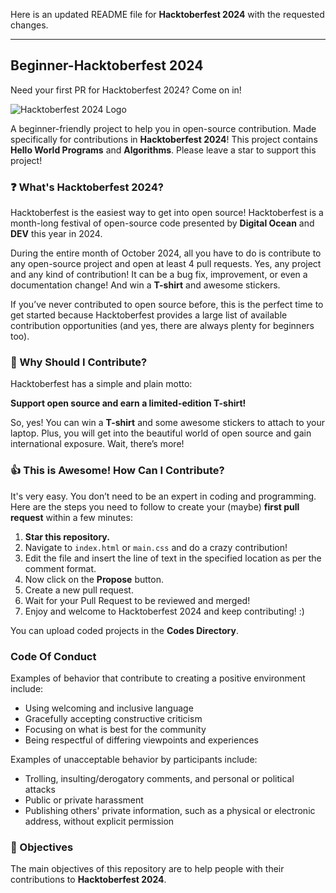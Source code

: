 Here is an updated README file for **Hacktoberfest 2024** with the requested changes.

---

## Beginner-Hacktoberfest 2024

Need your first PR for Hacktoberfest 2024? Come on in!

![Hacktoberfest 2024 Logo](https://hacktoberfest.digitalocean.com/_nuxt/img/logo-hacktoberfest-full.f42e3b1.svg)

A beginner-friendly project to help you in open-source contribution. Made specifically for contributions in **Hacktoberfest 2024**! This project contains **Hello World Programs** and **Algorithms**. Please leave a star to support this project!

### ❓ What's Hacktoberfest 2024?

Hacktoberfest is the easiest way to get into open source! Hacktoberfest is a month-long festival of open-source code presented by **Digital Ocean** and **DEV** this year in 2024.

During the entire month of October 2024, all you have to do is contribute to any open-source project and open at least 4 pull requests. Yes, any project and any kind of contribution! It can be a bug fix, improvement, or even a documentation change! And win a **T-shirt** and awesome stickers.

If you’ve never contributed to open source before, this is the perfect time to get started because Hacktoberfest provides a large list of available contribution opportunities (and yes, there are always plenty for beginners too).

### 👕 Why Should I Contribute?

Hacktoberfest has a simple and plain motto:

**Support open source and earn a limited-edition T-shirt!**

So, yes! You can win a **T-shirt** and some awesome stickers to attach to your laptop. Plus, you will get into the beautiful world of open source and gain international exposure. Wait, there’s more!

### 👍 This is Awesome! How Can I Contribute?

It's very easy. You don’t need to be an expert in coding and programming. Here are the steps you need to follow to create your (maybe) **first pull request** within a few minutes:

1. **Star this repository.**
2. Navigate to `index.html` or `main.css` and do a crazy contribution!
3. Edit the file and insert the line of text in the specified location as per the comment format.
4. Now click on the **Propose** button.
5. Create a new pull request.
6. Wait for your Pull Request to be reviewed and merged!
7. Enjoy and welcome to Hacktoberfest 2024 and keep contributing! :)

You can upload coded projects in the **Codes Directory**.

### Code Of Conduct

Examples of behavior that contribute to creating a positive environment include:

- Using welcoming and inclusive language
- Gracefully accepting constructive criticism
- Focusing on what is best for the community
- Being respectful of differing viewpoints and experiences

Examples of unacceptable behavior by participants include:

- Trolling, insulting/derogatory comments, and personal or political attacks
- Public or private harassment
- Publishing others' private information, such as a physical or electronic address, without explicit permission

### 🎯 Objectives

The main objectives of this repository are to help people with their contributions to **Hacktoberfest 2024**.
